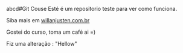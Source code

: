 abcd#Git Couse
Esté é um repositorio teste para ver como funciona.

Siba mais em [willanjusten.com.br](http://willianjsuten.cm.br)

Gostei do curso, toma um café ai =)

Fiz uma alteração : "Hellow"
